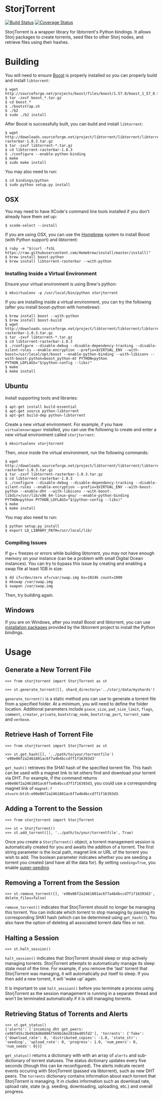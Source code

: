# StorjTorrent

[![Build Status](https://travis-ci.org/Storj/storjtorrent.svg)](https://travis-ci.org/Storj/storjtorrent) [![Coverage Status](https://img.shields.io/coveralls/Storj/storjtorrent.svg)](https://coveralls.io/r/Storj/storjtorrent)

StorjTorrent is a wrapper library for libtorrent's Python bindings. It allows Storj packages to create torrents, seed files to other Storj nodes, and retrieve files using their hashes.

# Building

You will need to ensure [Boost](http://www.boost.org/) is properly installed so you can properly build and install `libtorrent`:

    $ wget http://sourceforge.net/projects/boost/files/boost/1.57.0/boost_1_57_0.tar.gz
    $ tar -zxvf boost_*.tar.gz
    $ cd boost_*
    $ ./bootstrap.sh
    $ ./b2
    $ sudo ./b2 install

After Boost is successfully built, you can build and install `libtorrent`:

    $ wget http://downloads.sourceforge.net/project/libtorrent/libtorrent/libtorrent-rasterbar-1.0.3.tar.gz
    $ tar -zxvf libtorrent-*.tar.gz
    $ cd libtorrent-rasterbar-1.0.3
    $ ./configure --enable-python-binding
    $ make
    $ sudo make install

You may also need to run:

    $ cd bindings/python
    $ sudo python setup.py install

## OSX

You may need to have XCode's command line tools installed if you don't already have them set up:

    $ xcode-select --install

If you are using OSX, you can use the [Homebrew](http://brew.sh/) system to install Boost (with Python support) and libtorrent:

    $ ruby -e "$(curl -fsSL https://raw.githubusercontent.com/Homebrew/install/master/install)"
    $ brew install boost-python 
    $ brew install libtorrent-rasterbar --with-python

### Installing Inside a Virtual Environment

Ensure your virtual environment is using Brew's python:

    $ mkvirtualenv -p /usr/local/bin/python storjtorrent

If you are installing inside a virtual environment, you can try the following (after you install boost-python with homebrew):

    $ brew install boost --with-python
    $ brew install boost-build
    $ wget http://downloads.sourceforge.net/project/libtorrent/libtorrent/libtorrent-rasterbar-1.0.3.tar.gz
    $ tar -zxvf libtorrent-*.tar.gz
    $ cd libtorrent-rasterbar-1.0.3
    $ ./configure --disable-debug --disable-dependency-tracking --disable-silent-rules --enable-encryption --prefix=$VIRTUAL_ENV --with-boost=/usr/local/opt/boost --enable-python-binding --with-libiconv --with-boost-python=boost_python-mt PYTHON=python PYTHON_LDFLAGS="$(python-config --libs)"
    $ make
    $ make install

## Ubuntu

Install supporting tools and libraries:

    $ apt-get install build-essential
    $ apt-get source python-libtorrent
    $ apt-get build-dep python-libtorrent

Create a new virtual environment. For example, if you have `virtualenvwrapper` installed, you can use the following to create and enter a new virtual environment called `storjtorrent`:

    $ mkvirtualenv storjtorrent

Then, once inside the virtual environment, run the following commands:

    $ wget http://downloads.sourceforge.net/project/libtorrent/libtorrent/libtorrent-rasterbar-1.0.3.tar.gz
    $ tar -zxvf libtorrent-rasterbar-1.0.3.tar.gz
    $ cd libtorrent-rasterbar-1.0.3
    $ ./configure --disable-debug --disable-dependency-tracking --disable-silent-rules --enable-encryption --prefix=$VIRTUAL_ENV --with-boost-python --enable-dht --with-libiconv --with-boost-libdir=/usr/lib/x86_64-linux-gnu/ --enable-python-binding PYTHON=python PYTHON_LDFLAGS="$(python-config --libs)"
    $ make
    $ make install

You may also need to run:

    $ python setup.py install
    $ export LD_LIBRARY_PATH=/usr/local/lib/

### Compiling Issues

If g++ freezes or errors while building libtorrent, you may not have enough memory on your instance (can be a problem with small Digital Ocean instances). You can try to bypass this issue by creating and enabling a swap file at least 1GB in size:

    $ dd if=/dev/zero of=/var/swap.img bs=1024k count=1000
    $ mkswap /var/swap.img
    $ swapon /var/swap.img

Then, try building again.

## Windows

If you are on Windows, after you install Boost and libtorrent, you can use [installation packages](http://sourceforge.net/projects/libtorrent/files/py-libtorrent/) provided by the libtorrent project to install the Python bindings.

# Usage

## Generate a New Torrent File

    >>> from storjtorrent import StorjTorrent as st

    >>> st.generate_torrent([], shard_directory='../storj/data/myshards')

`generate_torrent()` is a static method you can use to generate a torrent file from a specified folder. At a minimum, you will need to define the folder location. Additional parameters include `piece_size`, `pad_size_limit`, `flags`, `comment`, `creator`, `private`, `bootstrap_node`, `bootstrap_port`, `torrent_name` and `verbose`.

## Retrieve Hash of Torrent File

    >>> from storjtorrent import StorjTorrent as st

    >>> st.get_hash([], '../path/to/your/torrentfile')
    'e90e06f2a2461801ac6f7a4b4bccd7f1f16393d3'

`get_hash()` retrieves the SHA1 hash of the specified torrent file. This hash can be used with a magnet link to let others find and download your torrent via DHT. For example, if the command returns `e90e06f2a2461801ac6f7a4b4bccd7f1f16393d3`, you could use a corresponding magnet link of `magnet:?xt=urn:btih:e90e06f2a2461801ac6f7a4b4bccd7f1f16393d3`.

## Adding a Torrent to the Session

    >>> from storjtorrent import StorjTorrent

    >>> st = StorjTorrent()
    >>> st.add_torrent([], '../path/to/your/torrentfile', True)

Once you create a `StorjTorrent()` object, a torrent management session is automatically created for you and awaits the addition of a torrent. The first string parameter is the local path, magnet link or URL of the torrent you wish to add. The boolean parameter indicates whether you are seeding a torrent you created (and have all the data for). By setting `seeding=True`, you enable [super-seeding](https://en.wikipedia.org/wiki/Super-seeding). 

## Removing a Torrent from the Session

    >>> st.remove_torrent([], 'e90e06f2a2461801ac6f7a4b4bccd7f1f16393d3', delete_files=false)

`remove_torrent()` indicates that StorjTorrent should no longer be managing this torrent. You can indicate which torrent to stop managing by passing its corresponding SHA1 hash (which can be determined using `get_hash()`). You also have the option of deleting all associated torrent data files or not.

## Halting a Session

    >>> st.halt_session()

`halt_session()` indicates that StorjTorrent should sleep or stop actively managing torrents. StorjTorrent attempts to automatically manage its sleep state most of the time. For example, if you remove the 'last' torrent that StorjTorrent was managing, it will automatically put itself to sleep. If you then add a new torrent, it will 'wake up' again. 

It is important to use `halt_session()` before you terminate a process using StorjTorrent as the session management is running in a separate thread and won't be terminated automatically if it is still managing torrents.


## Retrieving Status of Torrents and Alerts

    >>> st.get_status()
    {'alerts': ['incoming dht get_peers: ce90f455c3b4928d66006f569b16e2018e405fd2'], 'torrents': {'fake': {'download_rate': 0, 'distributed_copies': -1.0, 'state_str': 'seeding', 'upload_rate': 0, 'progress': 1.0, 'num_peers': 0, 'num_seeds': 0}}}

`get_status()` returns a dictionary with with an array of `alerts` and sub-dictionary of torrent statuses. The status dictionary updates every five seconds (though this can be reconfigured). The alerts indicate recent events occuring with StorjTorrent (passed via libtorrent), such as new DHT peers. The `torrents` dictionary contains information about each torrent that StorjTorrent is managing. It in cludes information such as download rate, upload rate, state (e.g. seeding, downloading, uploading, etc.) and overall progress.